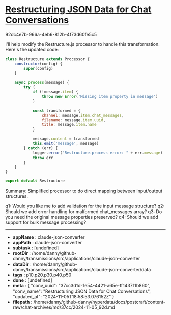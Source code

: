 # [Restructuring JSON Data for Chat Conversations](https://claude.ai/chat/37cc3d1d-1e54-4421-a65e-ff143711b860)

92dc4e7b-966a-4eb6-812b-4f73d60fe5c5

 I'll help modify the Restructure.js processor to handle this transformation. Here's the updated code:

```javascript
class Restructure extends Processor {
    constructor(config) {
        super(config)
    }

    async process(message) {
        try {
            if (!message.item) {
                throw new Error('Missing item property in message')
            }

            const transformed = {
                channel: message.item.chat_messages,
                filename: message.item.uuid,
                title: message.item.name
            }

            message.content = transformed
            this.emit('message', message)
        } catch (err) {
            logger.error("Restructure.process error: " + err.message)
            throw err
        }
    }
}

export default Restructure
```

Summary: Simplified processor to do direct mapping between input/output structures.

q1: Would you like me to add validation for the input message structure?
q2: Should we add error handling for malformed chat_messages array?
q3: Do you need the original message properties preserved?
q4: Should we add support for bulk message processing?

---

* **appName** : claude-json-converter
* **appPath** : claude-json-converter
* **subtask** : [undefined]
* **rootDir** : /home/danny/github-danny/transmissions/src/applications/claude-json-converter
* **dataDir** : /home/danny/github-danny/transmissions/src/applications/claude-json-converter/data
* **tags** : p10.p20.p30.p40.p50
* **done** : [undefined]
* **meta** : {
  "conv_uuid": "37cc3d1d-1e54-4421-a65e-ff143711b860",
  "conv_name": "Restructuring JSON Data for Chat Conversations",
  "updated_at": "2024-11-05T18:58:53.076152Z"
}
* **filepath** : /home/danny/github-danny/hyperdata/docs/postcraft/content-raw/chat-archives/md/37cc/2024-11-05_92d.md